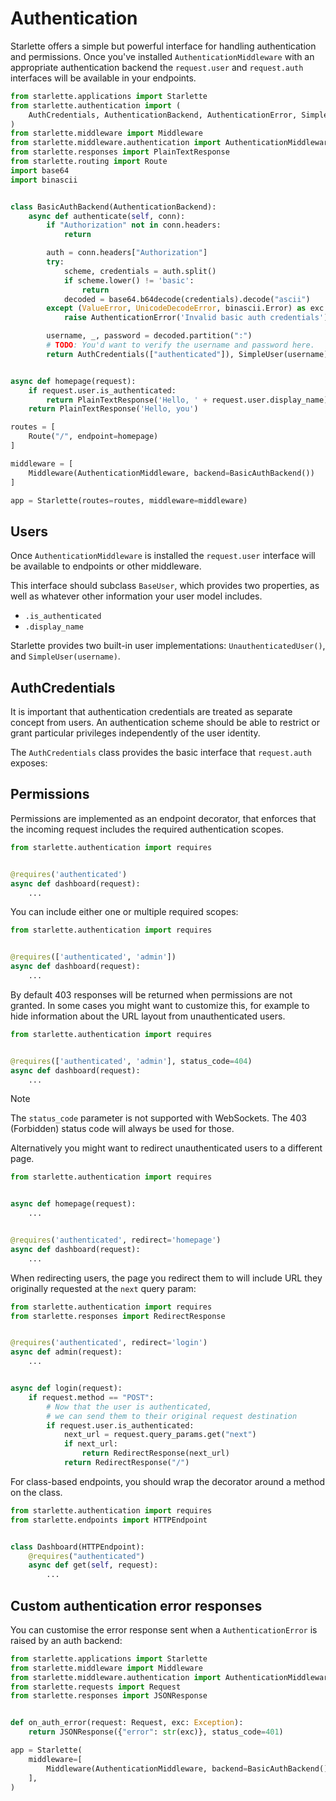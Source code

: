 
# Authentication


Starlette offers a simple but powerful interface for handling authentication
and permissions. Once you've installed `AuthenticationMiddleware` with an
appropriate authentication backend the `request.user` and `request.auth`
interfaces will be available in your endpoints.



```python
from starlette.applications import Starlette
from starlette.authentication import (
    AuthCredentials, AuthenticationBackend, AuthenticationError, SimpleUser
)
from starlette.middleware import Middleware
from starlette.middleware.authentication import AuthenticationMiddleware
from starlette.responses import PlainTextResponse
from starlette.routing import Route
import base64
import binascii


class BasicAuthBackend(AuthenticationBackend):
    async def authenticate(self, conn):
        if "Authorization" not in conn.headers:
            return

        auth = conn.headers["Authorization"]
        try:
            scheme, credentials = auth.split()
            if scheme.lower() != 'basic':
                return
            decoded = base64.b64decode(credentials).decode("ascii")
        except (ValueError, UnicodeDecodeError, binascii.Error) as exc:
            raise AuthenticationError('Invalid basic auth credentials')

        username, _, password = decoded.partition(":")
        # TODO: You'd want to verify the username and password here.
        return AuthCredentials(["authenticated"]), SimpleUser(username)


async def homepage(request):
    if request.user.is_authenticated:
        return PlainTextResponse('Hello, ' + request.user.display_name)
    return PlainTextResponse('Hello, you')

routes = [
    Route("/", endpoint=homepage)
]

middleware = [
    Middleware(AuthenticationMiddleware, backend=BasicAuthBackend())
]

app = Starlette(routes=routes, middleware=middleware)

```

## Users


Once `AuthenticationMiddleware` is installed the `request.user` interface
will be available to endpoints or other middleware.


This interface should subclass `BaseUser`, which provides two properties,
as well as whatever other information your user model includes.


* `.is_authenticated`
* `.display_name`


Starlette provides two built-in user implementations: `UnauthenticatedUser()`,
and `SimpleUser(username)`.


## AuthCredentials


It is important that authentication credentials are treated as separate concept
from users. An authentication scheme should be able to restrict or grant
particular privileges independently of the user identity.


The `AuthCredentials` class provides the basic interface that `request.auth`
exposes:


## Permissions


Permissions are implemented as an endpoint decorator, that enforces that the
incoming request includes the required authentication scopes.



```python
from starlette.authentication import requires


@requires('authenticated')
async def dashboard(request):
    ...

```

You can include either one or multiple required scopes:



```python
from starlette.authentication import requires


@requires(['authenticated', 'admin'])
async def dashboard(request):
    ...

```

By default 403 responses will be returned when permissions are not granted.
In some cases you might want to customize this, for example to hide information
about the URL layout from unauthenticated users.



```python
from starlette.authentication import requires


@requires(['authenticated', 'admin'], status_code=404)
async def dashboard(request):
    ...

```


Note


The `status_code` parameter is not supported with WebSockets. The 403 (Forbidden)
status code will always be used for those.



Alternatively you might want to redirect unauthenticated users to a different
page.



```python
from starlette.authentication import requires


async def homepage(request):
    ...


@requires('authenticated', redirect='homepage')
async def dashboard(request):
    ...

```

When redirecting users, the page you redirect them to will include URL they originally requested at the `next` query param:



```python
from starlette.authentication import requires
from starlette.responses import RedirectResponse


@requires('authenticated', redirect='login')
async def admin(request):
    ...


async def login(request):
    if request.method == "POST":
        # Now that the user is authenticated,
        # we can send them to their original request destination
        if request.user.is_authenticated:
            next_url = request.query_params.get("next")
            if next_url:
                return RedirectResponse(next_url)
            return RedirectResponse("/")

```

For class-based endpoints, you should wrap the decorator
around a method on the class.



```python
from starlette.authentication import requires
from starlette.endpoints import HTTPEndpoint


class Dashboard(HTTPEndpoint):
    @requires("authenticated")
    async def get(self, request):
        ...

```

## Custom authentication error responses


You can customise the error response sent when a `AuthenticationError` is
raised by an auth backend:



```python
from starlette.applications import Starlette
from starlette.middleware import Middleware
from starlette.middleware.authentication import AuthenticationMiddleware
from starlette.requests import Request
from starlette.responses import JSONResponse


def on_auth_error(request: Request, exc: Exception):
    return JSONResponse({"error": str(exc)}, status_code=401)

app = Starlette(
    middleware=[
        Middleware(AuthenticationMiddleware, backend=BasicAuthBackend(), on_error=on_auth_error),
    ],
)

```


